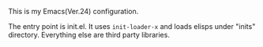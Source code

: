 This is my Emacs(Ver.24) configuration.

The entry point is init.el. It uses `init-loader-x` and loads elisps under "inits" directory. Everything else are third party libraries.
